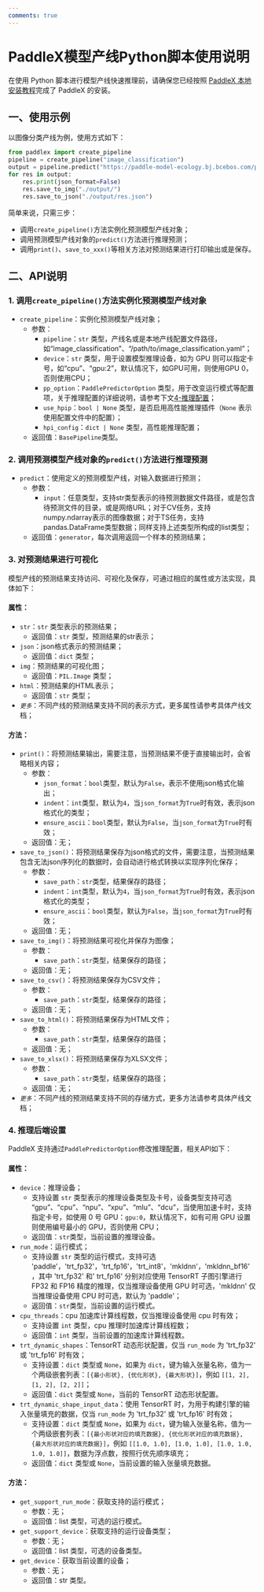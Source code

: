 ```yaml
---
comments: true
---
```


# PaddleX模型产线Python脚本使用说明

在使用 Python 脚本进行模型产线快速推理前，请确保您已经按照 [PaddleX 本地安装教程](../../installation/installation.md)完成了 PaddleX 的安装。

## 一、使用示例

以图像分类产线为例，使用方式如下：

```python
from paddlex import create_pipeline
pipeline = create_pipeline("image_classification")
output = pipeline.predict("https://paddle-model-ecology.bj.bcebos.com/paddlex/imgs/demo_image/general_image_classification_001.jpg", batch_size=1, topk=5)
for res in output:
    res.print(json_format=False)
    res.save_to_img("./output/")
    res.save_to_json("./output/res.json")
```

简单来说，只需三步：

* 调用`create_pipeline()`方法实例化预测模型产线对象；
* 调用预测模型产线对象的`predict()`方法进行推理预测；
* 调用`print()`、`save_to_xxx()`等相关方法对预测结果进行打印输出或是保存。

## 二、API说明

### 1. 调用`create_pipeline()`方法实例化预测模型产线对象

* `create_pipeline`：实例化预测模型产线对象；
  * 参数：
    * `pipeline`：`str` 类型，产线名或是本地产线配置文件路径，如“image_classification”、“/path/to/image_classification.yaml”；
    * `device`：`str` 类型，用于设置模型推理设备，如为 GPU 则可以指定卡号，如“cpu”、“gpu:2”，默认情况下，如GPU可用，则使用GPU 0，否则使用CPU；
    * `pp_option`：`PaddlePredictorOption` 类型，用于改变运行模式等配置项，关于推理配置的详细说明，请参考下文[4-推理配置](#4-推理配置)；
    * `use_hpip`：`bool | None` 类型，是否启用高性能推理插件（`None` 表示使用配置文件中的配置）；
    * `hpi_config`：`dict | None` 类型，高性能推理配置；
  * 返回值：`BasePipeline`类型。

### 2. 调用预测模型产线对象的`predict()`方法进行推理预测

* `predict`：使用定义的预测模型产线，对输入数据进行预测；
  * 参数：
    * `input`：任意类型，支持str类型表示的待预测数据文件路径，或是包含待预测文件的目录，或是网络URL；对于CV任务，支持numpy.ndarray表示的图像数据；对于TS任务，支持pandas.DataFrame类型数据；同样支持上述类型所构成的list类型；
  * 返回值：`generator`，每次调用返回一个样本的预测结果；

### 3. 对预测结果进行可视化

模型产线的预测结果支持访问、可视化及保存，可通过相应的属性或方法实现，具体如下：

#### 属性：

* `str`：`str` 类型表示的预测结果；
  * 返回值：`str` 类型，预测结果的str表示；
* `json`：json格式表示的预测结果；
  * 返回值：`dict` 类型；
* `img`：预测结果的可视化图；
  * 返回值：`PIL.Image` 类型；
* `html`：预测结果的HTML表示；
  * 返回值：`str` 类型；
* _`更多`_：不同产线的预测结果支持不同的表示方式，更多属性请参考具体产线文档；

#### 方法：

* `print()`：将预测结果输出，需要注意，当预测结果不便于直接输出时，会省略相关内容；
  * 参数：
    * `json_format`：`bool`类型，默认为`False`，表示不使用json格式化输出；
    * `indent`：`int`类型，默认为`4`，当`json_format`为`True`时有效，表示json格式化的类型；
    * `ensure_ascii`：`bool`类型，默认为`False`，当`json_format`为`True`时有效；
  * 返回值：无；
* `save_to_json()`：将预测结果保存为json格式的文件，需要注意，当预测结果包含无法json序列化的数据时，会自动进行格式转换以实现序列化保存；
  * 参数：
    * `save_path`：`str`类型，结果保存的路径；
    * `indent`：`int`类型，默认为`4`，当`json_format`为`True`时有效，表示json格式化的类型；
    * `ensure_ascii`：`bool`类型，默认为`False`，当`json_format`为`True`时有效；
  * 返回值：无；
* `save_to_img()`：将预测结果可视化并保存为图像；
  * 参数：
    * `save_path`：`str`类型，结果保存的路径；
  * 返回值：无；
* `save_to_csv()`：将预测结果保存为CSV文件；
  * 参数：
    * `save_path`：`str`类型，结果保存的路径；
  * 返回值：无；
* `save_to_html()`：将预测结果保存为HTML文件；
  * 参数：
    * `save_path`：`str`类型，结果保存的路径；
  * 返回值：无；
* `save_to_xlsx()`：将预测结果保存为XLSX文件；
  * 参数：
    * `save_path`：`str`类型，结果保存的路径；
  * 返回值：无；
* _`更多`_：不同产线的预测结果支持不同的存储方式，更多方法请参考具体产线文档；

### 4. 推理后端设置

PaddleX 支持通过`PaddlePredictorOption`修改推理配置，相关API如下：

#### 属性：

* `device`：推理设备；
  * 支持设置 `str` 类型表示的推理设备类型及卡号，设备类型支持可选 “gpu”、“cpu”、“npu”、“xpu”、“mlu”、“dcu”，当使用加速卡时，支持指定卡号，如使用 0 号 GPU：`gpu:0`，默认情况下，如有可用 GPU 设置则使用编号最小的 GPU，否则使用 CPU；
  * 返回值：`str`类型，当前设置的推理设备。
* `run_mode`：运行模式；
  * 支持设置 `str` 类型的运行模式，支持可选 'paddle'，'trt_fp32'，'trt_fp16'，'trt_int8'，'mkldnn'，'mkldnn_bf16'，其中 'trt_fp32' 和' trt_fp16' 分别对应使用 TensorRT 子图引擎进行 FP32 和 FP16 精度的推理，仅当推理设备使用 GPU 时可选，'mkldnn' 仅当推理设备使用 CPU 时可选，默认为 'paddle'；
  * 返回值：`str`类型，当前设置的运行模式。
* `cpu_threads`：cpu 加速库计算线程数，仅当推理设备使用 cpu 时有效；
  * 支持设置 `int` 类型，cpu 推理时加速库计算线程数；
  * 返回值：`int` 类型，当前设置的加速库计算线程数。
* `trt_dynamic_shapes`：TensorRT 动态形状配置，仅当 `run_mode` 为 'trt_fp32' 或 'trt_fp16' 时有效；
  * 支持设置：`dict` 类型或 `None`，如果为 `dict`，键为输入张量名称，值为一个两级嵌套列表：`[{最小形状}, {优化形状}, {最大形状}]`，例如 `[[1, 2], [1, 2], [2, 2]]`；
  * 返回值：`dict` 类型或 `None`，当前的 TensorRT 动态形状配置。
* `trt_dynamic_shape_input_data`：使用 TensorRT 时，为用于构建引擎的输入张量填充的数据，仅当 `run_mode` 为 'trt_fp32' 或 'trt_fp16' 时有效；
  * 支持设置：`dict` 类型或 `None`，如果为 `dict`，键为输入张量名称，值为一个两级嵌套列表：`[{最小形状对应的填充数据}, {优化形状对应的填充数据}, {最大形状对应的填充数据}]`，例如 `[[1.0, 1.0], [1.0, 1.0], [1.0, 1.0, 1.0, 1.0]]`，数据为浮点数，按照行优先顺序填充；
  * 返回值：`dict` 类型或 `None`，当前设置的输入张量填充数据。

#### 方法：

* `get_support_run_mode`：获取支持的运行模式；
  * 参数：无；
  * 返回值：list 类型，可选的运行模式。
* `get_support_device`：获取支持的运行设备类型；
  * 参数：无；
  * 返回值：list 类型，可选的设备类型。
* `get_device`：获取当前设置的设备；
  * 参数：无；
  * 返回值：str 类型。
